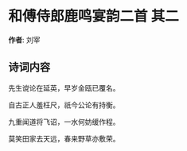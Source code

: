 # 和傅侍郎鹿鸣宴韵二首  其二

**作者**: 刘宰

## 诗词内容

先生谠论在延英，早岁金瓯已覆名。

自古正人羞枉尺，祇今公论有持衡。

九重闻道将飞诏，一水何妨缓作程。

莫笑田家去天远，春来野草亦敷荣。

